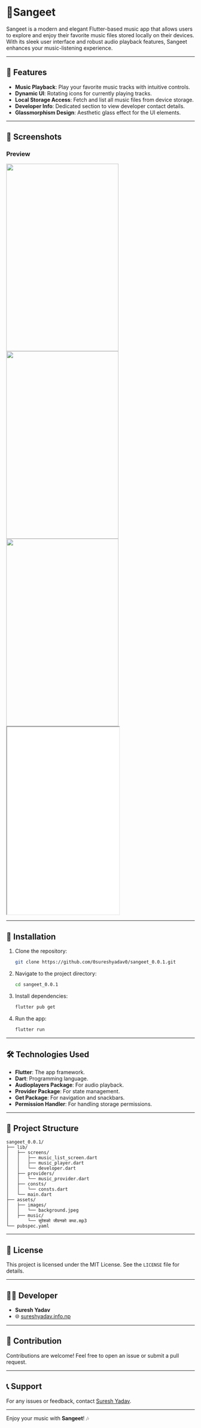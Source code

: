 # 🎵Sangeet

Sangeet is a modern and elegant Flutter-based music app that allows users to explore and enjoy their favorite music files stored locally on their devices. With its sleek user interface and robust audio playback features, Sangeet enhances your music-listening experience.

---

## 🌟 Features

- **Music Playback**: Play your favorite music tracks with intuitive controls.
- **Dynamic UI**: Rotating icons for currently playing tracks.
- **Local Storage Access**: Fetch and list all music files from device storage.
- **Developer Info**: Dedicated section to view developer contact details.
- **Glassmorphism Design**: Aesthetic glass effect for the UI elements.

---

## 📱 Screenshots

### Preview

<div style="display:inline-block;">
<img src="./assets/images/img1.jpg" height = "500px" width="300px">
<img src="./assets/images/img2.jpg" height = "500px" width="300px">
<img src="./assets/images/img3.jpg" height = "500px" width="300px">
<iframe src="./assets/videos/video.mp4" height="500px" width="300px"></iframe>
</div>

---

## 🚀 Installation

1. Clone the repository:

   ```bash
   git clone https://github.com/0sureshyadav0/sangeet_0.0.1.git
   ```

2. Navigate to the project directory:

   ```bash
   cd sangeet_0.0.1
   ```

3. Install dependencies:

   ```bash
   flutter pub get
   ```

4. Run the app:
   ```bash
   flutter run
   ```

---

## 🛠️ Technologies Used

- **Flutter**: The app framework.
- **Dart**: Programming language.
- **Audioplayers Package**: For audio playback.
- **Provider Package**: For state management.
- **Get Package**: For navigation and snackbars.
- **Permission Handler**: For handling storage permissions.

---

## 📂 Project Structure

```plaintext
sangeet_0.0.1/
├── lib/
│   ├── screens/
│   │   ├── music_list_screen.dart
│   │   ├── music_player.dart
│   │   └── developer.dart
│   ├── providers/
│   │   └── music_provider.dart
│   ├── consts/
│   │   └── consts.dart
│   └── main.dart
├── assets/
│   ├── images/
│   │   └── background.jpeg
│   ├── music/
│       └── सुरेशको जीवनको कथा.mp3
└── pubspec.yaml
```

---

## 📄 License

This project is licensed under the MIT License. See the `LICENSE` file for details.

---

## 🧑‍💻 Developer

- **Suresh Yadav**
- 🌐 [sureshyadav.info.np](http://sureshyadav.info.np)

---

## 🙌 Contribution

Contributions are welcome! Feel free to open an issue or submit a pull request.

---

## 📞 Support

For any issues or feedback, contact [Suresh Yadav](mailto:sureshyadav.info.np@gmail.com).

---

Enjoy your music with **Sangeet**! 🎶
